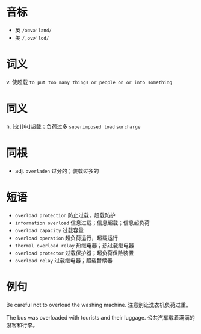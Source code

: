 # 音标

- 英 `/əʊvə'ləʊd/`
- 美 `/,ovɚ'lod/`

# 词义

v. 使超载
`to put too many things or people on or into something`

# 同义

n. [交][电]超载；负荷过多
`superimposed load` `surcharge`

# 同根

- adj. `overladen` 过分的；装载过多的

# 短语

- `overload protection` 防止过载，超载防护
- `information overload` 信息过载；信息超载；信息超负荷
- `overload capacity` 过载容量
- `overload operation` 超负荷运行，超载运行
- `thermal overload relay` 热继电器；热过载继电器
- `overload protector` 过载保护器；超负荷保险装置
- `overload relay` 过载继电器；超载替续器

# 例句

Be careful not to overload the washing machine.
注意别让洗衣机负荷过重。

The bus was overloaded with tourists and their luggage.
公共汽车载着满满的游客和行李。


